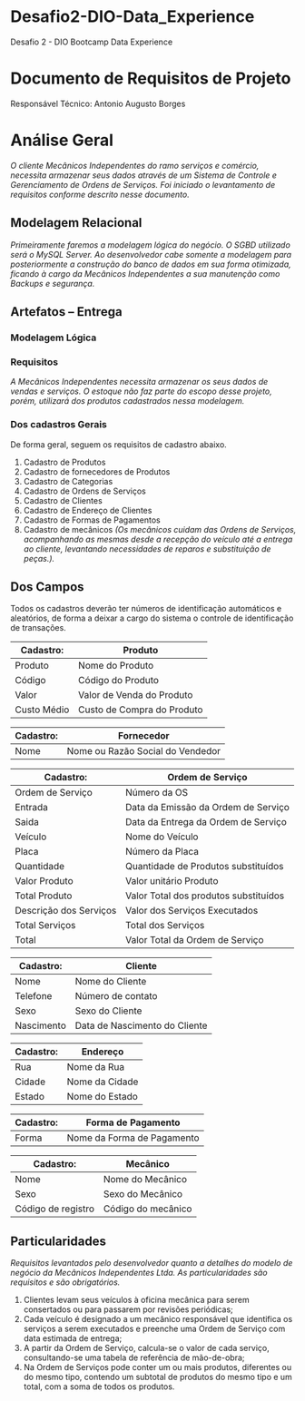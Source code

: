 # Desafio2-DIO-Data_Experience
Desafio 2 - DIO Bootcamp Data Experience
 #  Documento de Requisitos de Projeto  

Responsável Técnico: Antonio Augusto Borges


#  Análise Geral

*O cliente Mecânicos Independentes do ramo serviços e comércio, necessita armazenar seus dados através de um Sistema de Controle e Gerenciamento de Ordens de Serviços. Foi iniciado o levantamento de requisitos conforme descrito nesse documento.*





##  Modelagem Relacional

*Primeiramente faremos a modelagem lógica do negócio. O SGBD utilizado será o MySQL Server. Ao desenvolvedor cabe somente a modelagem para posteriormente a construção do banco de dados em sua forma otimizada, ficando à cargo da Mecânicos Independentes a sua manutenção como Backups e segurança.*



##  Artefatos – Entrega

###  Modelagem Lógica

 

###  Requisitos

*A Mecânicos Independentes necessita armazenar os seus dados de vendas e serviços. O estoque não faz parte do escopo desse projeto, porém, utilizará dos produtos cadastrados nessa modelagem.*

###  Dos cadastros Gerais

De forma geral, seguem os requisitos de cadastro abaixo.
1.  Cadastro de Produtos
2.  Cadastro de fornecedores de Produtos
3.  Cadastro de Categorias
4.  Cadastro de Ordens de Serviços
5.  Cadastro de Clientes
6.  Cadastro de Endereço de Clientes
7.  Cadastro de Formas de Pagamentos
8.  Cadastro de mecânicos *(Os mecânicos cuidam das Ordens de Serviços, acompanhando as mesmas desde a recepção do veículo até a entrega ao cliente, levantando necessidades de reparos e substituição de peças.).*

##  Dos Campos

Todos os cadastros deverão ter números de identificação automáticos e aleatórios, de forma a deixar a cargo do sistema o controle de identificação de transações.


| Cadastro: |	Produto |
|---|---|
| Produto |	Nome do Produto |
| Código | Código do Produto |
| Valor | Valor de Venda do Produto |
| Custo Médio |	Custo de Compra do Produto |


| Cadastro: |	Fornecedor |
|---|---|
| Nome |	Nome ou Razão Social do Vendedor |


| Cadastro: |	Ordem de Serviço |
|---|---|
| Ordem de Serviço | 	Número da OS |
| Entrada |	Data da Emissão da Ordem de Serviço |
| Saida |	Data da Entrega da Ordem de Serviço |
| Veículo |	Nome do Veículo |
|Placa |	Número da Placa |
| Quantidade |	Quantidade de Produtos substituídos |
| Valor Produto |	Valor unitário Produto |
| Total Produto |	Valor Total dos produtos substituídos |
| Descrição dos Serviços |	Valor dos Serviços Executados |
| Total Serviços |	Total dos Serviços |
| Total |	Valor Total da Ordem de Serviço



| Cadastro: |	Cliente |
|---|---|
| Nome | Nome do Cliente |
| Telefone | Número de contato |
| Sexo | Sexo do Cliente |
| Nascimento | Data de Nascimento do Cliente |



| Cadastro: |	Endereço |
|---|---|
| Rua |	Nome da Rua |
| Cidade | Nome da Cidade |
| Estado | Nome do Estado |



| Cadastro: | Forma de Pagamento |
|---|---|
| Forma |	Nome da Forma de Pagamento |



| Cadastro: |	Mecânico |
|---|---|
| Nome | Nome do Mecânico |
| Sexo | Sexo do Mecânico |
| Código de registro | Código do mecânico |



##  Particularidades

*Requisitos levantados pelo desenvolvedor quanto a detalhes do modelo de negócio da Mecânicos Independentes Ltda. As particularidades são requisitos e são obrigatórios.*

1.  Clientes levam seus veículos à oficina mecânica para serem consertados ou para passarem por revisões periódicas;
2.  Cada veículo é designado a um mecânico responsável que identifica os serviços a serem executados e preenche uma Ordem de Serviço com data estimada de entrega;
3.  A partir da Ordem de Serviço, calcula-se o valor de cada serviço, consultando-se uma tabela de referência de mão-de-obra;
4.  Na Ordem de Serviços pode conter um ou mais produtos, diferentes ou do mesmo tipo, contendo um subtotal de produtos do mesmo tipo e um total, com a soma de todos os produtos.
 
